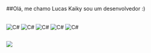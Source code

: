 ##Olá, me chamo Lucas Kaiky sou um desenvolvedor :)

<div style="display: inline_block"><br>
  <img align="center" alt="C#" src="https://img.shields.io/badge/C%23-239120?style=for-the-badge&logo=c-sharp&logoColor=white">
  <img align="center" alt="C#" src="https://img.shields.io/badge/.NET-5C2D91?style=for-the-badge&logo=.net&logoColor=white">
  <img align="center" alt="C#" src="https://img.shields.io/badge/JavaScript-323330?style=for-the-badge&logo=javascript&logoColor=F7DF1">
  <img align="center" alt="C#" src="https://img.shields.io/badge/HTML5-E34F26?style=for-the-badge&logo=html5&logoColor=white">
  <img align="center" alt="C#" src="https://img.shields.io/badge/CSS3-1572B6?style=for-the-badge&logo=css3&logoColor=white">
          
</div>
  
  ##
  
  <div> 

  <a href="https://www.linkedin.com/in/lucas-kaiky-pessoa-pinho-de-carvalho-263821232/" target="_blank"><img src="https://img.shields.io/badge/-LinkedIn-%230077B5?style=for-the-badge&logo=linkedin&logoColor=white" target="_blank"></a> 
  
</div>
